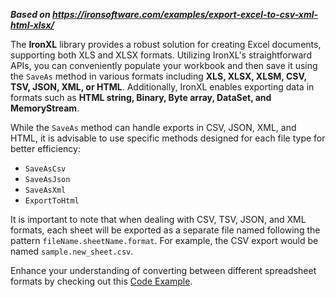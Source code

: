 ***Based on <https://ironsoftware.com/examples/export-excel-to-csv-xml-html-xlsx/>***

The **IronXL** library provides a robust solution for creating Excel documents, supporting both XLS and XLSX formats. Utilizing IronXL's straightforward APIs, you can conveniently populate your workbook and then save it using the `SaveAs` method in various formats including **XLS, XLSX, XLSM, CSV, TSV, JSON, XML, or HTML**. Additionally, IronXL enables exporting data in formats such as **HTML string, Binary, Byte array, DataSet, and MemoryStream**.

While the `SaveAs` method can handle exports in CSV, JSON, XML, and HTML, it is advisable to use specific methods designed for each file type for better efficiency:

- `SaveAsCsv`
- `SaveAsJson`
- `SaveAsXml`
- `ExportToHtml`

It is important to note that when dealing with CSV, TSV, JSON, and XML formats, each sheet will be exported as a separate file named following the pattern `fileName.sheetName.format`. For example, the CSV export would be named `sample.new_sheet.csv`.

Enhance your understanding of converting between different spreadsheet formats by checking out this [Code Example](https://ironsoftware.com/csharp/excel/examples/convert-excel-spreadsheet/).